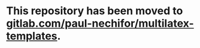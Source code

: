 # This repository has been moved to [gitlab.com/paul-nechifor/multilatex-templates](http://gitlab.com/paul-nechifor/multilatex-templates).